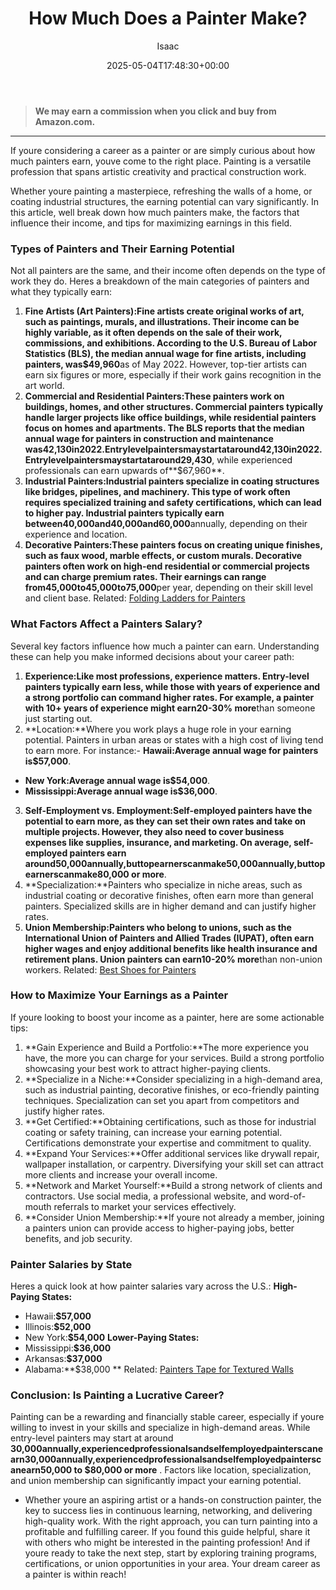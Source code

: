 ﻿---
author: Isaac
layout: post
title: How Much Does a Painter Make?
date: '2025-05-04T17:48:30+00:00'
categories:
- Guide
tags: []
slug: /how-much-does-a-painter-make/
lastmod: 2025-05-07T12:21:27+03:00
---
> **We may earn a commission when you click and buy from Amazon.com.**
>

---
If youre considering a career as a painter or are simply curious about how much painters earn, youve come to the right place. Painting is a versatile profession that spans artistic creativity and practical construction work.

Whether youre painting a masterpiece, refreshing the walls of a home, or coating industrial structures, the earning potential can vary significantly. In this article, well break down how much painters make, the factors that influence their income, and tips for maximizing earnings in this field.
### **Types of Painters and Their Earning Potential**
Not all painters are the same, and their income often depends on the type of work they do. Heres a breakdown of the main categories of painters and what they typically earn:
1. **Fine Artists (Art Painters):**Fine artists create original works of art, such as paintings, murals, and illustrations. Their income can be highly variable, as it often depends on the sale of their work, commissions, and exhibitions. According to the U.S. Bureau of Labor Statistics (BLS), the median annual wage for fine artists, including painters, was**$49,960**as of May 2022. However, top-tier artists can earn six figures or more, especially if their work gains recognition in the art world.
2. **Commercial and Residential Painters:**These painters work on buildings, homes, and other structures. Commercial painters typically handle larger projects like office buildings, while residential painters focus on homes and apartments. The BLS reports that the median annual wage for painters in construction and maintenance was**42,130in2022.Entrylevelpaintersmaystartataround42,130in2022.Entrylevelpaintersmaystartataround29,430**, while experienced professionals can earn upwards of**$67,960**.
3. **Industrial Painters:**Industrial painters specialize in coating structures like bridges, pipelines, and machinery. This type of work often requires specialized training and safety certifications, which can lead to higher pay. Industrial painters typically earn between**40,000and40,000and60,000**annually, depending on their experience and location.
4. **Decorative Painters:**These painters focus on creating unique finishes, such as faux wood, marble effects, or custom murals. Decorative painters often work on high-end residential or commercial projects and can charge premium rates. Their earnings can range from**45,000to45,000to75,000**per year, depending on their skill level and client base.
Related:
[Folding Ladders for Painters](https://pestpolicy.com/best-folding-ladders-for-painters/)
### **What Factors Affect a Painters Salary?**
Several key factors influence how much a painter can earn. Understanding these can help you make informed decisions about your career path:
1. **Experience:**Like most professions, experience matters. Entry-level painters typically earn less, while those with years of experience and a strong portfolio can command higher rates. For example, a painter with 10+ years of experience might earn**20-30% more**than someone just starting out.
2. **Location:**Where you work plays a huge role in your earning potential. Painters in urban areas or states with a high cost of living tend to earn more. For instance:- **Hawaii:**Average annual wage for painters is**$57,000**.
- **New York:**Average annual wage is**$54,000**.
- **Mississippi:**Average annual wage is**$36,000**.
3. **Self-Employment vs. Employment:**Self-employed painters have the potential to earn more, as they can set their own rates and take on multiple projects. However, they also need to cover business expenses like supplies, insurance, and marketing. On average, self-employed painters earn around**50,000annually,buttopearnerscanmake50,000annually,buttopearnerscanmake80,000 or more**.
4. **Specialization:**Painters who specialize in niche areas, such as industrial coating or decorative finishes, often earn more than general painters. Specialized skills are in higher demand and can justify higher rates.
5. **Union Membership:**Painters who belong to unions, such as the International Union of Painters and Allied Trades (IUPAT), often earn higher wages and enjoy additional benefits like health insurance and retirement plans. Union painters can earn**10-20% more**than non-union workers.
Related:
[Best Shoes for Painters](https://pestpolicy.com/best-shoes-for-painters/)
### **How to Maximize Your Earnings as a Painter**
If youre looking to boost your income as a painter, here are some actionable tips:
1. **Gain Experience and Build a Portfolio:**The more experience you have, the more you can charge for your services. Build a strong portfolio showcasing your best work to attract higher-paying clients.
2. **Specialize in a Niche:**Consider specializing in a high-demand area, such as industrial painting, decorative finishes, or eco-friendly painting techniques. Specialization can set you apart from competitors and justify higher rates.
3. **Get Certified:**Obtaining certifications, such as those for industrial coating or safety training, can increase your earning potential. Certifications demonstrate your expertise and commitment to quality.
4. **Expand Your Services:**Offer additional services like drywall repair, wallpaper installation, or carpentry. Diversifying your skill set can attract more clients and increase your overall income.
5. **Network and Market Yourself:**Build a strong network of clients and contractors. Use social media, a professional website, and word-of-mouth referrals to market your services effectively.
6. **Consider Union Membership:**If youre not already a member, joining a painters union can provide access to higher-paying jobs, better benefits, and job security.
### **Painter Salaries by State**
Heres a quick look at how painter salaries vary across the U.S.:
**High-Paying States:**
- Hawaii:**$57,000**
- Illinois:**$52,000**
- New York:**$54,000**
**Lower-Paying States:**
- Mississippi:**$36,000**
- Arkansas:**$37,000**
- Alabama:**$38,000 **
Related:
[Painters Tape for Textured Walls](https://pestpolicy.com/best-painters-tape-for-textured-walls/)
### **Conclusion: Is Painting a Lucrative Career?**
Painting can be a rewarding and financially stable career, especially if youre willing to invest in your skills and specialize in high-demand areas. While entry-level painters may start at around
**30,000annually,experiencedprofessionalsandselfemployedpainterscanearn30,000annually,experiencedprofessionalsandselfemployedpainterscanearn50,000 to $80,000 or more**
. Factors like location, specialization, and union membership can significantly impact your earning potential.
- Whether youre an aspiring artist or a hands-on construction painter, the key to success lies in continuous learning, networking, and delivering high-quality work. With the right approach, you can turn painting into a profitable and fulfilling career.
If you found this guide helpful, share it with others who might be interested in the painting profession! And if youre ready to take the next step, start by exploring training programs, certifications, or union opportunities in your area. Your dream career as a painter is within reach!
